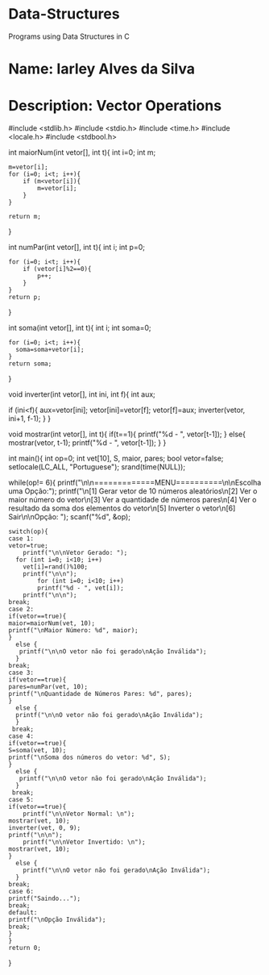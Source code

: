 # Data-Structures
Programs using Data Structures in C
# Name: Iarley Alves da Silva
# Description: Vector Operations

#include <stdlib.h>
#include <stdio.h>
#include <time.h>
#include <locale.h>
#include <stdbool.h>

int maiorNum(int vetor[], int t){
	int i=0;
	int m;
	
	m=vetor[i];
	for (i=0; i<t; i++){
		if (m<vetor[i]){
			m=vetor[i];
		}
	}
	
	return m;
}

int numPar(int vetor[], int t){
	int i;
	int p=0;
	
	for (i=0; i<t; i++){
		if (vetor[i]%2==0){
			p++;
		}
	}
	return p;
}

int soma(int vetor[], int t){
	int i;
	int soma=0;
	
	for (i=0; i<t; i++){
	  soma=soma+vetor[i];
	}
	return soma;
}

void inverter(int vetor[], int ini, int f){
int aux;

if (ini<f){
	aux=vetor[ini];
	vetor[ini]=vetor[f];
	vetor[f]=aux;
	inverter(vetor, ini+1, f-1);
}
}

void mostrar(int vetor[], int t){
  if(t==1){
    printf("%d - ", vetor[t-1]);
  }
   else{
      mostrar(vetor, t-1);
      printf("%d - ", vetor[t-1]);
   }
}

int main(){
	int op=0;
	int vet[10], S, maior, pares;
	bool vetor=false;
	setlocale(LC_ALL, "Portuguese");
	srand(time(NULL));		
	
while(op!= 6){
  printf("\n\n=============MENU==========\n\nEscolha uma Opção:");
	printf("\n[1] Gerar vetor de 10 números aleatórios\n[2] Ver o maior número do vetor\n[3] Ver a quantidade de números pares\n[4] Ver o resultado da soma dos elementos do vetor\n[5] Inverter o vetor\n[6] Sair\n\nOpção: ");
	scanf("%d", &op);
	
	switch(op){
	case 1:
	vetor=true;
        printf("\n\nVetor Gerado: ");
	  for (int i=0; i<10; i++)
		vet[i]=rand()%100;
		printf("\n\n");
	        for (int i=0; i<10; i++)
	        printf("%d - ", vet[i]);
		printf("\n\n");
	break;
	case 2:
	if(vetor==true){
	maior=maiorNum(vet, 10);
	printf("\nMaior Número: %d", maior);
	}
	  else {
	   printf("\n\nO vetor não foi gerado\nAção Inválida");
	  }
	break;
	case 3:
	if(vetor==true){
	pares=numPar(vet, 10);
	printf("\nQuantidade de Números Pares: %d", pares); 
	}
	  else {
	  printf("\n\nO vetor não foi gerado\nAção Inválida");
	  }
	 break;
	case 4:
	if(vetor==true){
	S=soma(vet, 10);
	printf("\nSoma dos números do vetor: %d", S);
	}
	  else {
	   printf("\n\nO vetor não foi gerado\nAção Inválida");
	  }
	 break;
	case 5:
	if(vetor==true){
        printf("\n\nVetor Normal: \n");
	mostrar(vet, 10);
	inverter(vet, 0, 9);
	printf("\n\n");
        printf("\n\nVetor Invertido: \n");
	mostrar(vet, 10);
	}
	  else {
	    printf("\n\nO vetor não foi gerado\nAção Inválida");
	  }
	break;
	case 6:
	printf("Saindo...");
	break;
	default:
	printf("\nOpção Inválida");
	break;
	}
	}
	return 0;
}
